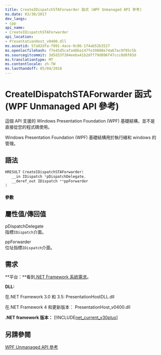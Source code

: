 ```yaml
---
title: CreateIDispatchSTAForwarder 函式 (WPF Unmanaged API 參考)
ms.date: 03/30/2017
dev_langs:
- cpp
api_name:
- CreateIDispatchSTAForwarder
api_location:
- PresentationHost_v0400.dll
ms.assetid: 57a02dfa-f091-4ace-9c06-1f4ab52b3527
ms.openlocfilehash: f7e45d5cafa40ba147fe39888e74a67ac9f95c5b
ms.sourcegitcommit: 3d5d33f384eeba41b2dff79d096f47ccc8d8f03d
ms.translationtype: MT
ms.contentlocale: zh-TW
ms.lasthandoff: 05/04/2018
---
```

# <a name="createidispatchstaforwarder-function-wpf-unmanaged-api-reference"></a>CreateIDispatchSTAForwarder 函式 (WPF Unmanaged API 參考)
這個 API 支援的 Windows Presentation Foundation (WPF) 基礎結構，並不是直接從您的程式碼使用。  
  
 Windows Presentation Foundation (WPF) 基礎結構用於執行緒和 windows 的管理。  
  
## <a name="syntax"></a>語法  
  
```cpp  
HRESULT CreateIDispatchSTAForwarder(  
   __in IDispatch *pDispatchDelegate,   
   __deref_out IDispatch **ppForwarder  
)  
```  
  
#### <a name="parameters"></a>參數  
  
## <a name="property-valuereturn-value"></a>屬性值/傳回值  
 pDispatchDelegate  
 指標`IDispatch`介面。  
  
 ppForwarder  
 位址指標`IDispatch`介面。  
  
## <a name="requirements"></a>需求  
 **平台：**看到[.NET Framework 系統需求](../../../../docs/framework/get-started/system-requirements.md)。  
  
 **DLL:**  
  
 在.NET Framework 3.0 和 3.5: PresentationHostDLL.dll  
  
 在.NET Framework 4 和更新版本： PresentationHost_v0400.dll  
  
 **.NET framework 版本：** [!INCLUDE[net_current_v30plus](../../../../includes/net-current-v30plus-md.md)]  
  
## <a name="see-also"></a>另請參閱  
 [WPF Unmanaged API 參考](../../../../docs/framework/wpf/advanced/wpf-unmanaged-api-reference.md)
